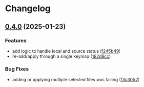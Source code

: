 # Changelog

## [0.4.0](https://github.com/abiencourt/lazychezmoi/compare/v0.3.0...v0.4.0) (2025-01-23)


### Features

* add logic to handle local and source status ([f245b49](https://github.com/abiencourt/lazychezmoi/commit/f245b49424cf827a6edf7c6e4a7d04351a2d6535))
* re-add/apply through a single keymap ([182d8cc](https://github.com/abiencourt/lazychezmoi/commit/182d8cc7036c4827f83aca5ae520e9c6016b5104))


### Bug Fixes

* adding or applying multiple selected files was failing ([13c3052](https://github.com/abiencourt/lazychezmoi/commit/13c3052f7b739f498080f780f1d2ba8f1ceb4216))

